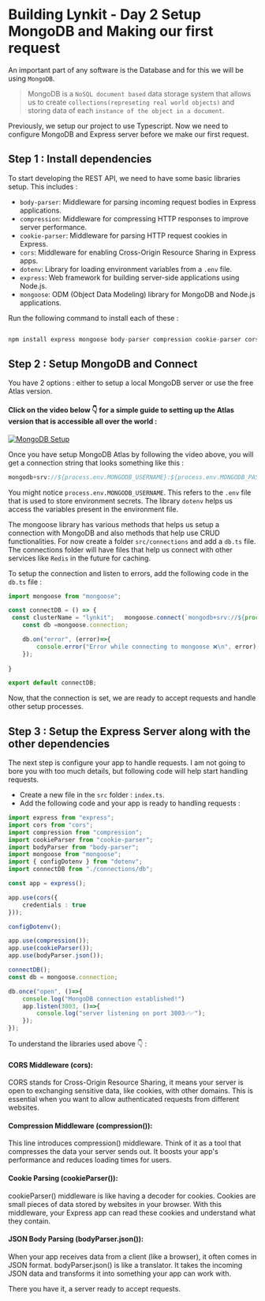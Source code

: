 # Building Lynkit - Day 2 Setup MongoDB and Making our first request
An important part of any software is the Database and for this we will be using `MongoDB`.

> MongoDB is a `NoSQL document based` data storage system that allows us to create `collections(represeting real world objects)` and storing data of each `instance of the object in a document`.

Previously, we setup our project to use Typescript. Now we need to configure MongoDB and Express server before we make our first request.

## Step 1 : Install dependencies
To start developing the REST API, we need to have some basic libraries setup. This includes : 
- `body-parser`: Middleware for parsing incoming request bodies in Express applications.
- `compression`: Middleware for compressing HTTP responses to improve server performance.
- `cookie-parser`: Middleware for parsing HTTP request cookies in Express.
- `cors`: Middleware for enabling Cross-Origin Resource Sharing in Express apps.
- `dotenv`: Library for loading environment variables from a `.env` file.
- `express`: Web framework for building server-side applications using Node.js.
- `mongoose`: ODM (Object Data Modeling) library for MongoDB and Node.js applications.

Run the following command to install each of these : 
```js

npm install express mongoose body-parser compression cookie-parser cors dotenv

```

## Step 2 : Setup MongoDB and Connect
You have 2 options : either to setup a local MongoDB server or use the free Atlas version. 
#### Click on the video below 👇 for a simple guide to setting up the Atlas version that is accessible all over the world : 
[![MongoDB Setup](https://img.youtube.com/vi/RcxdF3Lzoac/0.jpg)](https://www.youtube.com/watch?v=RcxdF3Lzoac)

Once you have setup MongoDB Atlas by following the video above, you will get a connection string that looks something like this : 
```js
mongodb+srv://${process.env.MONGODB_USERNAME}:${process.env.MONGODB_PASSWORD}@lynkit.9z5assyq.mongodb.net/?retryWrites=true&w=majority
```
You might notice `process.env.MONGODB_USERNAME`. This refers to the `.env` file that is used to store environment secrets.
The library `dotenv` helps us access the variables present in the environment file. 

The mongoose library has various methods that helps us setup a connection with MongoDB and also methods that help use CRUD functionalities. 
For now create a folder `src/connections` and add a `db.ts` file. The connections folder will have files that help us connect with other services like `Redis` in the future for caching.

To setup the connection and listen to errors, add the following code in the `db.ts` file : 
```db.ts
import mongoose from "mongoose";

const connectDB = () => {
 const clusterName = "lynkit";   mongoose.connect(`mongodb+srv://${process.env.MONGODB_USERNAME}:${process.env.MONGODB_PASSWORD}@${clusterName}.9z5gfyq.mongodb.net/?retryWrites=true&w=majority`)
    const db =mongoose.connection;

    db.on("error", (error)=>{
        console.error("Error while connecting to mongoose ❌\n", error);
    });
    
}

export default connectDB;
```
Now, that the connection is set, we are ready to accept requests and handle other setup processes.

## Step 3 : Setup the Express Server along with the other dependencies
The next step is configure your app to handle requests. I am not going to bore you with too much details, but following code will help start handling requests. 

- Create a new file in the `src` folder : `index.ts`.
- Add the following code and your app is ready to handling requests : 
```index.ts
import express from "express";
import cors from "cors";
import compression from "compression";
import cookieParser from "cookie-parser";
import bodyParser from "body-parser";
import mongoose from "mongoose";
import { configDotenv } from "dotenv";
import connectDB from "./connections/db";

const app = express();

app.use(cors({
    credentials : true
}));

configDotenv();

app.use(compression());
app.use(cookieParser());
app.use(bodyParser.json());

connectDB();
const db = mongoose.connection;

db.once("open", ()=>{
    console.log("MongoDB connection established!")
    app.listen(3003, ()=>{
        console.log("server listening on port 3003✅✅");
    });
});

```

To understand the libraries used above 👇 :

#### CORS Middleware (cors):
  CORS stands for Cross-Origin Resource Sharing, it means your server is open to exchanging sensitive data, like cookies, with other domains. This is essential when you want to allow authenticated requests from different websites.

#### Compression Middleware (compression()):
  This line introduces compression() middleware. Think of it as a tool that compresses the data your server sends out. It boosts your app's performance and reduces loading times for users.

#### Cookie Parsing (cookieParser()):
  cookieParser() middleware is like having a decoder for cookies. Cookies are small pieces of data stored by websites in your browser. With this middleware, your Express app can read these cookies and understand what they contain.

#### JSON Body Parsing (bodyParser.json()):
  When your app receives data from a client (like a browser), it often comes in JSON format. bodyParser.json() is like a translator. It takes the incoming JSON data and transforms it into something your app can work with.

There you have it, a server ready to accept requests.
